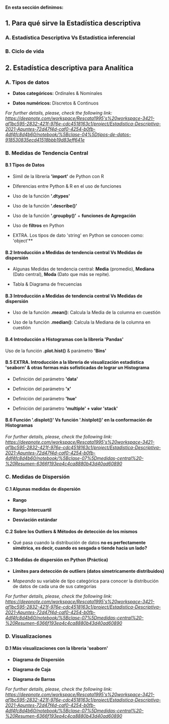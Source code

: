 **En esta sección definimos:**

## 1. Para qué sirve la Estadística descriptiva

### A. Estadística Descriptiva Vs Estadística inferencial

### B. Ciclo de vida

## 2. Estadística descriptiva para Analítica 

### A. Tipos de datos

* **Datos categóricos:** Ordinales & Nominales

* **Datos numéricos:** Discretos & Continuos 

*For further details, please, check the following link: https://deepnote.com/workspace/Rescata1995's%20workspace-3421-af1bc595-2832-421f-976e-cdc4518163c1/project/Estadistica-Descriptiva-2021-Apuntes-72d47f4d-caf0-4254-b0fb-4df4fc8d4b60/notebook/%5Bclase-04%5Dtipos-de-datos-918530835ecd41518bbb19d83eff641e*

### B. Medidas de Tendencia Central

#### B.1 Tipos de Datos

* Simil de la librería **'import'** de Python con R

* Diferencias entre Python & R en el uso de funciones

* Uso de la función **'.dtypes'**

* Uso de la función **'.describe()'**

* Uso de la función **'.groupby()'** + **funciones de Agregación**

* Uso de **filtros** en Python

* EXTRA. Los tipos de dato 'string' en Python se conocen como: 'object'**

#### B.2  Introducción a Medidas de tendencia central Vs Medidas de dispersión

* Algunas Medidas de tendencia central: **Media** (promedio), **Mediana** (Dato central), **Moda** (Dato que más se repite).

* Tabla & Diagrama de frecuencias

#### B.3  Introducción a Medidas de tendencia central Vs Medidas de dispersión

* Uso de la función **.mean()**: Calcula la Media de la columna en cuestión

* Uso de la función **.median()**: Calcula la Mediana de la columna en cuestión

#### B.4 Introducción a Histogramas con la librería 'Pandas'

Uso de la función **.plot.hist()** & parámetro **'Bins'**

#### B.5 EXTRA. Introducción a la líbreria de visualización estadística 'seaborn' & otras formas más sofisticadas de lograr un Histograma

* Definición del parámetro **'data'**

* Definición del parámetro **'x'**

* Definición del parámetro **'hue'**

* Definición del parámetro **'multiple' + valor 'stack'**

#### B.6 Función '.displot()' Vs función '.histplot()' en la conformación de Histogramas

*For further details, please, check the following link: https://deepnote.com/workspace/Rescata1995's%20workspace-3421-af1bc595-2832-421f-976e-cdc4518163c1/project/Estadistica-Descriptiva-2021-Apuntes-72d47f4d-caf0-4254-b0fb-4df4fc8d4b60/notebook/%5Bclase-07%5Dmedidas-central%20-%20Resumen-6366f193ea4c4ca8880b43d40ad60890*

### C. Medidas de Dispersión 

#### C.1 Algunas medidas de dispersión

* **Rango**

* **Rango Intercuartil**

* **Desviación estándar**

#### C.2 Sobre los Outliers & Métodos de detección de los mismos

* Qué pasa cuando la distribución de datos **no es perfectamente simétrica, es decir, cuando es sesgada o tiende hacia un lado?**

#### C.3 Medidas de dispersión en Python (Práctica)

* **Límites para detección de outliers (datos simetricamente distribuidos)**

* *Mapeando* su variable de tipo categórica para conocer la distribución de datos de cada una de sus categorías

*For further details, please, check the following link: https://deepnote.com/workspace/Rescata1995's%20workspace-3421-af1bc595-2832-421f-976e-cdc4518163c1/project/Estadistica-Descriptiva-2021-Apuntes-72d47f4d-caf0-4254-b0fb-4df4fc8d4b60/notebook/%5Bclase-07%5Dmedidas-central%20-%20Resumen-6366f193ea4c4ca8880b43d40ad60890*

### D. Visualizaciones 

#### D.1 Más visualizaciones con la líbreria 'seaborn'

* **Diagrama de Dispersión**

* **Diagrama de Caja**

* **Diagrama de Barras**

*For further details, please, check the following link: https://deepnote.com/workspace/Rescata1995's%20workspace-3421-af1bc595-2832-421f-976e-cdc4518163c1/project/Estadistica-Descriptiva-2021-Apuntes-72d47f4d-caf0-4254-b0fb-4df4fc8d4b60/notebook/%5Bclase-07%5Dmedidas-central%20-%20Resumen-6366f193ea4c4ca8880b43d40ad60890*
